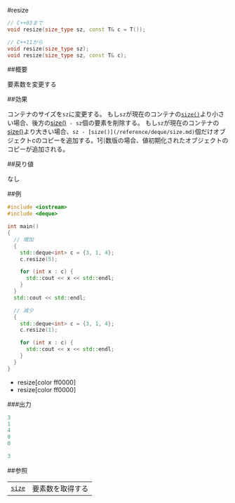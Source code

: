 #resize
```cpp
// C++03まで
void resize(size_type sz, const T& c = T());

// C++11から
void resize(size_type sz);
void resize(size_type sz, const T& c);
```

##概要

要素数を変更する


##効果

コンテナのサイズを`sz`に変更する。
もし`sz`が現在のコンテナの[`size()`](/reference/deque/size.md)より小さい場合、後方の[size()](/reference/deque/size.md)` - sz`個の要素を削除する。
もし`sz`が現在のコンテナの[size()](/reference/deque/size.md)より大きい場合、`sz - [size()](/reference/deque/size.md)`個だけオブジェクトcのコピーを追加する。1引数版の場合、値初期化されたオブジェクトのコピーが追加される。


##戻り値

なし


##例

```cpp
#include <iostream>
#include <deque>

int main()
{
  // 増加
  {
    std::deque<int> c = {3, 1, 4};
    c.resize(5);

    for (int x : c) {
      std::cout << x << std::endl;
    }
  }
  std::cout << std::endl;

  // 減少
  {
    std::deque<int> c = {3, 1, 4};
    c.resize(1);

    for (int x : c) {
      std::cout << x << std::endl;
    }
  }
}
```
* resize[color ff0000]
* resize[color ff0000]

###出力

```cpp
3
1
4
0
0

3
```

##参照


| | |
|---------------------------------------------------------------------------------------------|--------------------------|
| [`size`](/reference/deque/size.md) | 要素数を取得する |


